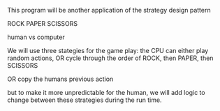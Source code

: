 This program will be another application of the strategy design pattern

ROCK PAPER SCISSORS

human vs computer

We will use three stategies for the game play:
the CPU can either play random actions,
OR
cycle through the order of ROCK, then PAPER, then SCISSORS

OR 
copy the humans previous action

but to make it more unpredictable for the human, we will add logic to change between these strategies during the run time.

